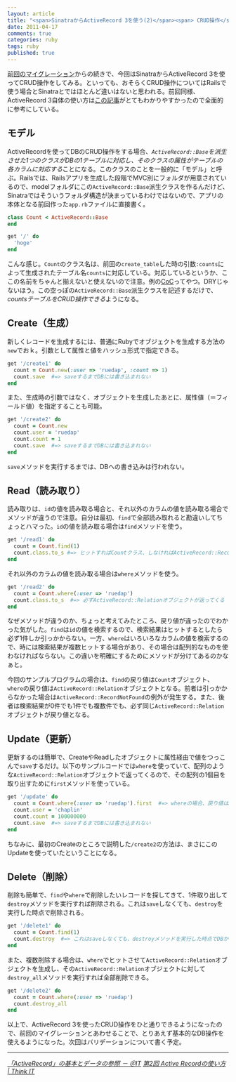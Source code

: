 ```yaml
---
layout: article
title: "<span>SinatraからActiveRecord 3を使う(2)</span><span> CRUD操作</span>"
date: 2011-04-17
comments: true
categories: ruby
tags: ruby
published: true
---
```



[前回のマイグレーション](/2011/04/16/ruby-sinatra-active-record-3-migrate)からの続きで、今回はSinatraからActiveRecord 3を使ってCRUD操作をしてみる。といっても、おそらくCRUD操作についてはRailsで使う場合とSinatraとではほとんど違いはないと思われる。前回同様、ActiveRecord 3自体の使い方は[この記事](http://www.atmarkit.co.jp/fcoding/rails/posts/rails3/03/rails303a.html)がとてもわかりやすかったので全面的に参考にしている。

<!-- READMORE -->

## モデル

ActiveRecordを使ってDBのCRUD操作をする場合、*`ActiveRecord::Base`を派生させた1つのクラスがDBの1テーブルに対応し、そのクラスの属性がテーブルの各カラムに対応する*ことになる。このクラスのことを一般的に「モデル」と呼ぶ。Railsでは、Railsアプリを生成した段階でMVC別にフォルダが用意されているので、modelフォルダにこの`ActiveRecord::Base`派生クラスを作るんだけど、Sinatraではそういうフォルダ構造が決まっているわけではないので、アプリの本体となる前回作った`app.rb`ファイルに直接書く。

~~~ ruby
class Count < ActiveRecord::Base
end

get '/' do
  'hoge'
end
~~~

こんな感じ。`Count`のクラス名は、前回の`create_table`した時の引数`:counts`によって生成されたテーブル名`counts`に対応している。対応しているというか、ここの名前をちゃんと揃えないと使えないので注意。例の[CoC](http://ja.wikipedia.org/wiki/%E8%A8%AD%E5%AE%9A%E3%82%88%E3%82%8A%E8%A6%8F%E7%B4%84)ってやつ。DRYじゃないほう。この空っぽの`ActiveRecord::Base`派生クラスを記述するだけで、*countsテーブルをCRUD操作できる*ようになる。


## Create（生成）

新しくレコードを生成するには、普通にRubyでオブジェクトを生成する方法の`new`でおｋ。引数として属性と値をハッシュ形式で指定できる。

~~~ ruby
get '/create1' do
  count = Count.new(:user => 'ruedap', :count => 1)
  count.save  #=> saveするまでDBには書き込まれない
end
~~~

また、生成時の引数ではなく、オブジェクトを生成したあとに、属性値（＝フィールド値）を指定することも可能。

~~~ ruby
get '/create2' do
  count = Count.new
  count.user = 'ruedap'
  count.count = 1
  count.save  #=> saveするまでDBには書き込まれない
end
~~~

`save`メソッドを実行するまでは、DBへの書き込みは行われない。


## Read（読み取り）

読み取りは、`id`の値を読み取る場合と、それ以外のカラムの値を読み取る場合でメソッドが違うので注意。自分は最初、`find`で全部読み取れると勘違いしてちょっとハマった。`id`の値を読み取る場合は`find`メソッドを使う。

~~~ ruby
get '/read1' do
  count = Count.find(1)
  count.class.to_s #=> ヒットすればCountクラス、しなければActiveRecord::RecordNotFoundの例外が発生する
end
~~~

それ以外のカラムの値を読み取る場合は`where`メソッドを使う。

~~~ ruby
get '/read2' do
  count = Count.where(:user => 'ruedap')
  count.class.to_s  #=> 必ずActiveRecord::Relationオブジェクトが返ってくる
end
~~~

なぜメソッドが違うのか、ちょっと考えてみたところ、戻り値が違ったのでわかった気がした。`find`は`id`の値を検索するので、検索結果はヒットするとしたら必ず1件しか引っかからない。一方、`where`はいろいろなカラムの値を検索するので、時には検索結果が複数ヒットする場合があり、その場合は配列的なものを使わなければならない。この違いを明確にするためにメソッドが分けてあるのかなぁと。

今回のサンプルプログラムの場合は、`find`の戻り値は`Count`オブジェクト、`where`の戻り値は`ActiveRecord::Relation`オブジェクトとなる。前者は引っかからなかった場合は`ActiveRecord::RecordNotFound`の例外が発生する。また、後者は検索結果が0件でも1件でも複数件でも、必ず同じ`ActiveRecord::Relation`オブジェクトが戻り値となる。


## Update（更新）

更新するのは簡単で、CreateやReadしたオブジェクトに属性経由で値をつっこんで`save`するだけ。以下のサンプルコードでは`where`を使っていて、配列のような`ActiveRecord::Relation`オブジェクトで返ってくるので、その配列の1個目を取り出すために`first`メソッドを使っている。

~~~ ruby
get '/update' do
  count = Count.where(:user => 'ruedap').first  #=> whereの場合、戻り値はActiveRecord::Relationオブジェクトなので1個取り出す必要がある
  count.user = 'chaplin'
  count.count = 100000000
  count.save  #=> saveするまでDBには書き込まれない
end
~~~

ちなみに、最初のCreateのところで説明した`/create2`の方法は、まさにこのUpdateを使っていたということになる。


## Delete（削除）

削除も簡単で、`find`や`where`で削除したいレコードを探してきて、1件取り出して`destroy`メソッドを実行すれば削除される。これは`save`しなくても、`destroy`を実行した時点で削除される。

~~~ ruby
get '/delete1' do
  count = Count.find(1)
  count.destroy  #=> これはsaveしなくても、destroyメソッドを実行した時点でDBから削除される
end
~~~

また、複数削除する場合は、`where`でヒットさせて`ActiveRecord::Relation`オブジェクトを生成し、その`ActiveRecord::Relation`オブジェクトに対して`destroy_all`メソッドを実行すれば全部削除できる。

~~~ ruby
get '/delete2' do
  count = Count.where(:user => 'ruedap')
  count.destroy_all
end
~~~

以上で、ActiveRecord 3を使ったCRUD操作をひと通りできるようになったので、前回のマイグレーションとあわせることで、とりあえず基本的なDB操作を使えるようになった。次回はバリデーションについて書く予定。

* * *

<cite>[「ActiveRecord」の基本とデータの参照 － ＠IT](http://www.atmarkit.co.jp/fcoding/rails/posts/rails3/03/rails303a.html)</cite>
<cite>[第2回 Active Recordの使い方 | Think IT](http://thinkit.co.jp/story/2010/10/13/1804)</cite>
